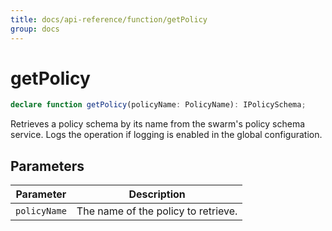 ```yaml
---
title: docs/api-reference/function/getPolicy
group: docs
---
```


# getPolicy

```ts
declare function getPolicy(policyName: PolicyName): IPolicySchema;
```

Retrieves a policy schema by its name from the swarm's policy schema service.
Logs the operation if logging is enabled in the global configuration.

## Parameters

| Parameter | Description |
|-----------|-------------|
| `policyName` | The name of the policy to retrieve. |
